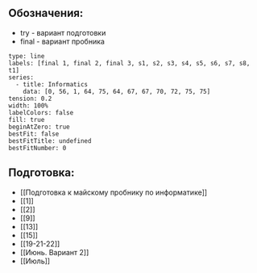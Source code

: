 ## Обозначения:
- try - вариант подготовки
- final - вариант пробника

```chart
type: line
labels: [final 1, final 2, final 3, s1, s2, s3, s4, s5, s6, s7, s8, t1]
series:
  - title: Informatics
    data: [0, 56, 1, 64, 75, 64, 67, 67, 70, 72, 75, 75]
tension: 0.2
width: 100%
labelColors: false
fill: true
beginAtZero: true
bestFit: false
bestFitTitle: undefined
bestFitNumber: 0
```

## Подготовка:
- [[Подготовка к майскому пробнику по информатике]]
- [[1]]
- [[2]]
- [[9]]
- [[13]]
- [[15]]
- [[19-21-22]]
- [[Июнь. Вариант 2]]
- [[Июль]]

